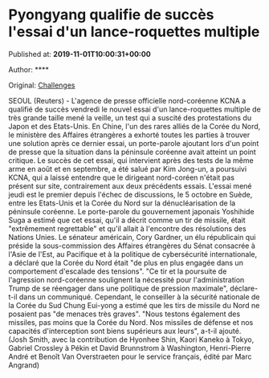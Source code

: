 
# Pyongyang qualifie de succès l'essai d'un lance-roquettes multiple

Published at: **2019-11-01T10:00:31+00:00**

Author: ****

Original: [Challenges](https://www.challenges.fr/monde/pyongyang-qualifie-de-succes-l-essai-d-un-lance-roquettes-multiple_682714)

SEOUL (Reuters) - L'agence de presse officielle nord-coréenne KCNA a qualifié de succès vendredi le nouvel essai d'un lance-roquettes multiple de très grande taille mené la veille, un test qui a suscité des protestations du Japon et des Etats-Unis.
En Chine, l'un des rares alliés de la Corée du Nord, le ministère des Affaires étrangères a exhorté toutes les parties à trouver une solution après ce dernier essai, un porte-parole ajoutant lors d'un point de presse que la situation dans la péninsule coréenne avait atteint un point critique.
Le succès de cet essai, qui intervient après des tests de la même arme en août et en septembre, a été salué par Kim Jong-un, a poursuivi KCNA, qui a laissé entendre que le dirigeant nord-coréen n'était pas présent sur site, contrairement aux deux précédents essais.
L'essai mené jeudi est le premier depuis l'échec de discussions, le 5 octobre en Suède, entre les Etats-Unis et la Corée du Nord sur la dénucléarisation de la péninsule coréenne.
Le porte-parole du gouvernement japonais Yoshihide Suga a estimé que cet essai, qu'il a décrit comme un tir de missile, était "extrêmement regrettable" et qu'il allait à l'encontre des résolutions des Nations Unies.
Le sénateur américain, Cory Gardner, un élu républicain qui préside la sous-commission des Affaires étrangères du Sénat consacrée à l'Asie de l'Est, au Pacifique et à la politique de cybersécurité internationale, a déclaré que la Corée du Nord était "de plus en plus engagée dans un comportement d'escalade des tensions".
"Ce tir et la poursuite de l'agression nord-coréenne soulignent la nécessité pour l'administration Trump de se réengager dans une politique de pression maximale", déclare-t-il dans un communiqué.
Cependant, le conseiller à la sécurité nationale de la Corée du Sud Chung Eui-yong a estimé que les tirs de missile du Nord ne posaient pas "de menaces très graves".
"Nous testons également des missiles, pas moins que la Corée du Nord. Nos missiles de défense et nos capacités d'interception sont biens supérieurs aux leurs", a-t-il ajouté.
(Josh Smith, avec la contribution de Hyonhee Shin, Kaori Kaneko à Tokyo, Gabriel Crossley à Pékin et David Brunnstrom à Washington, Henri-Pierre André et Benoît Van Overstraeten pour le service français, édité par Marc Angrand)
